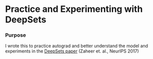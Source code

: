 # Practice and Experimenting with DeepSets
### Purpose 
I wrote this to practice autograd and better understand the model and experiments 
in the [DeepSets paper](https://arxiv.org/abs/1703.06114) (Zaheer et. al., NeurIPS 2017)

